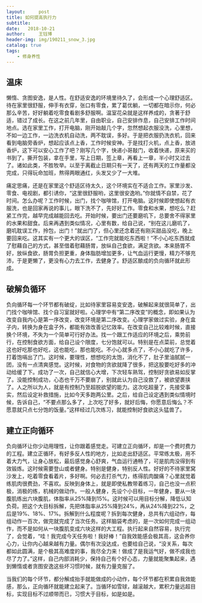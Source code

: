 ```yaml
--- 
layout:     post 
title: 如何提高执行力
subtitle:  
date:   2018-10-21
author:     王钰博 
header-img: img/190211_snow_3.jpg
catalog: true
tags:
    - 修身养性
--- 
```


## 温床
懒惰、贪图安逸，是人性。在舒适安逸的环境里待久了，会形成一个心理舒适区。待在家里很舒服，伸手有衣穿，张口有零食，累了葛优躺，一切都在暗示你，何必那么辛苦，好好躺着吃零食看剧多舒服啊。温室花朵就是这样养成的，贪著于舒适，错过了成长。在这之前几年里，自由职业，自己安排作息，自己安排工作时间地点。选在家里工作，打开电脑，刚开始敲几个字，忽然想起衣服没洗，心里想，不如一边工作，一边洗衣机自动洗，两不耽误，多好。于是把衣服扔洗衣机，回来看到电脑旁香炉，想起应该点上香，工作时候安神。于是找打火机，点上香，放进香炉，这下可以安心工作了吧？刚写几个字，快递小哥敲门，收着快递，原来买的书到了。撕开包装，拿在手里，写上日期，签上章，再看上一章，半小时又过去了。诸如此类，不胜牧举。以至于离截止日期只有一天了，还有两天的工作量都没完成，只得玩命加班，熬得两眼通红，头发又少了一大堆。

痛定思痛，还是在家里这个舒适区待太久，这个环境实在不适合工作。家里沙发、零食、电视剧，都引诱你，“这里很舒服哟，这里很安逸哟。”你就情不自禁，花了时间。怎么办呢？工作时候，出门，找个咖啡馆，打开电脑。这时候即使想起有衣服洗，也是回家再说的事儿，眼下洗不了，先好好工作。零食和水果，想吃么？赶紧工作完，越早完成越能回去吃。开始时候，要出门还要磨叽下，总要舍不得家里的水果和甜食。后来再遇到类似情况，心里有数，给自己说，“别在这儿磨叽了，磨叽耽误工作，拎包，出门！”就出门了，但心里还念着还有刚买甜品没吃，晚上要回来吃。这其实有一个更大的误区，“工作完就能吃东西啦！”不小心吃东西就成了慰藉自己的方式，甚至借着慰藉肠胃，放纵自己食欲，满足贪欲。本来肠胃不好，放纵食欲，肠胃负担更重，身体脂肪增加更多，让气血运行更慢，精力不够充沛，于是更懒了，更没有心力去工作，去健身了。舒适区酿成的负向循环就此形成。

## 破解负循环
负向循环每一个环节都有破绽，比如待家里容易变安逸，破解起来就很简单了，出门找个咖啡馆、找个自习室就好啦。心理学中有“第二序改变”的概念，即如果认为改变自我内心是第一序改变，改变环境是第二序改变。心理学家做过实验，身在盒子内，转换为身在盒子外，都能有效改善记忆效率。在改变自己比较难时候，直接换个环境，不失为一个简单可行好办法。找一个跟工作适应的环境之后，乘势前行，在控制食欲方面，给自己设个限度，七分饱就可以。特别是在点菜前，总觉着这也好吃那也好吃，这也能吃，那也能吃。不小心就多点了，不小心就吃了许多，打着饱嗝出了门。这时候，要理性，想想吃的太饱，消化不了，肚子里油腻腻一团，没有一点清爽感觉。这时候，对食物的贪欲就降了很多，把这股要吃好多的冲动给缓了下。成功了一次，自己就信心大增，下次轻车熟驾，控制好贪欲易如反掌了。没能控制成功，心态也千万不要崩了，别就此认为自己没救了，被欲望裹挟了。人之所以为人，就是有控制乃至超脱欲望的能力。这次吃超量了，先接受事实，然后设定补救措施，比如今天多跑两公里。之后，给自己设定遇到类似情境时候，告诉自己，“不要点那么多了，上次吃了好多，就好后悔，你愿意后悔么？不愿意就只点七分饱的饭量。”这样经过几次练习，就能控制好食欲这头猛兽了。

## 建立正向循环

负向循环让你少动用理性，让你跟着感觉走。可建立正向循环，却是一个费时费力的工程。建立正循环，有好多反人性的地方，比如走出舒适区。平常练太极，用不着大力气，让身心放松，最后感觉身心舒爽，气血运行通畅了，可是肌肉没得到有效锻炼。这时候需要登山或者健身。特别是健身，特别反人性。好好的不待家里窝沙发上，吃着零食看着片，多好啊。何必去打杀气力，练得肌肉酸痛？心里就觉着练肌肉很费劲，不喜欢。反映到身体上，就是即使私教带着练习，自己也没一点积极，消极的练，机械的做动作。一般人健身，先设个小目标，一年健身，要从一块腹肌练出六块腹肌，体脂率从25%降到15%。这时候可以用目标分解，降低认知负荷。把这个大目标拆解，先把体脂率从25%降到24%，再从24%降到22%，之后是19%、18%、17%。拆解到什么程度呢？拆到每次健身，总共有六组动作，每组动作一百次，做完就完成了当次任务。这样脑袋考虑的，是一次如何完成一组动作，而不是如何从一块腹肌变成六块这样的大工程。执行起来自然容易，执行完了，会觉着，“哇！我完成今天任务啦！我好棒！”自我效能感会极其高，这会养你心力，让你内心越来越有力量。偶尔有次没达成，也要给自己说，“没关系，每次都如此圆满，是个极其高难度的事，我尽全力来！做成了是我运气好，做不成我也尽了力了。”这样，自己内部消耗少，保持自己有个好心态，力量就能聚集起来，遇到懒惰或者贪图安逸这些坏习惯时候，就有力量克服了。

当我们的每个环节，都分解成抬手就能做成的小动作，每个环节都在积累自我效能感，那么，正向循环就能建立起来了。当循环如雪球，越滚越大，累积力量远超目标，实现目标不过顺带而已，习惯大于目标，如是如是。




